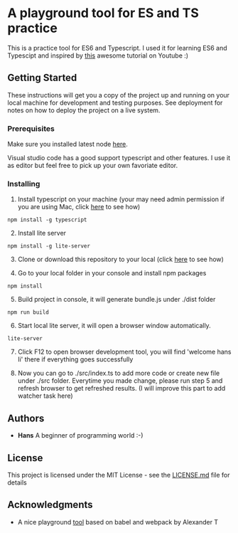 # A playground tool for ES and TS practice

This is a practice tool for ES6 and Typescript. I used it for learning ES6 and Typescipt and inspired by [this](https://www.youtube.com/playlist?list=PLC3y8-rFHvwhI0V5mE9Vu6Nm-nap8EcjV) awesome tutorial on Youtube :)

## Getting Started

These instructions will get you a copy of the project up and running on your local machine for development and testing purposes. See deployment for notes on how to deploy the project on a live system.

### Prerequisites

Make sure you installed latest node [here](https://nodejs.org/en/).

Visual studio code has a good support typescript and other features. I use it as editor but feel free to pick up your own favoriate editor.

### Installing

1. Install typescript on your machine (your may need admin permission if you are using Mac, click [here](https://support.apple.com/en-us/HT202035) to see how)
```
npm install -g typescript
```

2. Install lite server
```
npm install -g lite-server
```

3. Clone or download this repository to your local (click [here](https://help.github.com/articles/cloning-a-repository/) to see how)

4. Go to your local folder in your console and install npm packages
```
npm install
```

5. Build project in console, it will generate bundle.js under ./dist folder
```
npm run build
```

6. Start local lite server, it will open a browser window automatically.
```
lite-server
```

7. Click F12 to open browser development tool, you will find 'welcome hans li' there if everything goes successfully

8. Now you can go to ./src/index.ts to add more code or create new file under ./src folder. Everytime you made change, please run step 5 and refresh browser to get refreshed results. (I will improve this part to add watcher task here)

## Authors

* **Hans** A beginner of programming world :-)

## License

This project is licensed under the MIT License - see the [LICENSE.md](LICENSE.md) file for details

## Acknowledgments
* A nice playground [tool](https://github.com/a-tarasyuk/webpack-typescript-babel) based on babel and webpack by Alexander T